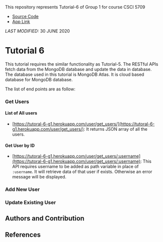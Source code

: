 This repository represents Tutorial-6 of Group 1 for course CSCI 5709

- [Source Code](https://github.com/Warrior24598/Tutorial-6)
- [App Link](https://tutoral-6-g1.herokuapp.com/user/)

*LAST MODIFIED:* 30 JUNE 2020


# Tutorial 6

This tutorial requires the similar functionality as Tutorial-5. The RESTful APIs fetch data from the MongoDB database and update the data in database. The database used in this tutorial is MongoDB Atlas. It is cloud based database for MongoDB database.

The list of end points are as follow:

### Get Users

#### List of All users
- [https://tutoral-6-g1.herokuapp.com/user/get_users/](https://tutoral-6-g1.herokuapp.com/user/get_users/): It returns JSON array of all the users.

#### Get User by ID
- [https://tutoral-6-g1.herokuapp.com/user/get_users/:username](https://tutoral-6-g1.herokuapp.com/user/get_users/:username): This API requires username to be added as path variable in place of `:username`. It will retrieve data of that user if exists. Otherwise an error message will be displayed.

### Add New User

### Update Existing User

## Authors and Contribution

## References